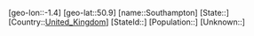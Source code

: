 ﻿---
location: [50.9,-1.4]
type: City
tags:
- geo/City


SpocWebEntityId: 34393
isDeleted: false
confidential: public

---
[geo-lon::-1.4]
[geo-lat::50.9]
[name::Southampton]
[State::]
[Country::[United_Kingdom](geo/Continent/Europe/United_Kingdom.md)]
[StateId::]
[Population::]
[Unknown::]


